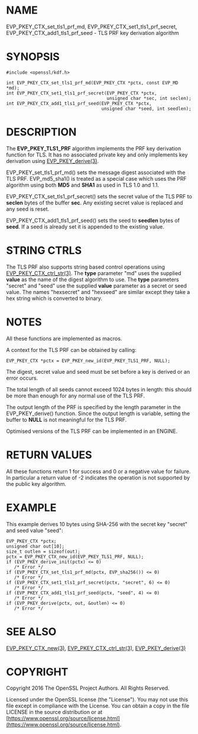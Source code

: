 # NAME

EVP\_PKEY\_CTX\_set\_tls1\_prf\_md,
EVP\_PKEY\_CTX\_set1\_tls1\_prf\_secret, EVP\_PKEY\_CTX\_add1\_tls1\_prf\_seed -
TLS PRF key derivation algorithm

# SYNOPSIS

    #include <openssl/kdf.h>

    int EVP_PKEY_CTX_set_tls1_prf_md(EVP_PKEY_CTX *pctx, const EVP_MD *md);
    int EVP_PKEY_CTX_set1_tls1_prf_secret(EVP_PKEY_CTX *pctx,
                                          unsigned char *sec, int seclen);
    int EVP_PKEY_CTX_add1_tls1_prf_seed(EVP_PKEY_CTX *pctx,
                                        unsigned char *seed, int seedlen);

# DESCRIPTION

The **EVP\_PKEY\_TLS1\_PRF** algorithm implements the PRF key derivation function for
TLS. It has no associated private key and only implements key derivation
using [EVP\_PKEY\_derive(3)](http://man.he.net/man3/EVP_PKEY_derive).

EVP\_PKEY\_set\_tls1\_prf\_md() sets the message digest associated with the
TLS PRF. EVP\_md5\_sha1() is treated as a special case which uses the PRF
algorithm using both **MD5** and **SHA1** as used in TLS 1.0 and 1.1.

EVP\_PKEY\_CTX\_set\_tls1\_prf\_secret() sets the secret value of the TLS PRF
to **seclen** bytes of the buffer **sec**. Any existing secret value is replaced
and any seed is reset.

EVP\_PKEY\_CTX\_add1\_tls1\_prf\_seed() sets the seed to **seedlen** bytes of **seed**.
If a seed is already set it is appended to the existing value.

# STRING CTRLS

The TLS PRF also supports string based control operations using
[EVP\_PKEY\_CTX\_ctrl\_str(3)](http://man.he.net/man3/EVP_PKEY_CTX_ctrl_str).
The **type** parameter "md" uses the supplied **value** as the name of the digest
algorithm to use.
The **type** parameters "secret" and "seed" use the supplied **value** parameter
as a secret or seed value.
The names "hexsecret" and "hexseed" are similar except they take a hex string
which is converted to binary.

# NOTES

All these functions are implemented as macros.

A context for the TLS PRF can be obtained by calling:

    EVP_PKEY_CTX *pctx = EVP_PKEY_new_id(EVP_PKEY_TLS1_PRF, NULL);

The digest, secret value and seed must be set before a key is derived or an
error occurs.

The total length of all seeds cannot exceed 1024 bytes in length: this should
be more than enough for any normal use of the TLS PRF.

The output length of the PRF is specified by the length parameter in the
EVP\_PKEY\_derive() function. Since the output length is variable, setting
the buffer to **NULL** is not meaningful for the TLS PRF.

Optimised versions of the TLS PRF can be implemented in an ENGINE.

# RETURN VALUES

All these functions return 1 for success and 0 or a negative value for failure.
In particular a return value of -2 indicates the operation is not supported by
the public key algorithm.

# EXAMPLE

This example derives 10 bytes using SHA-256 with the secret key "secret"
and seed value "seed":

    EVP_PKEY_CTX *pctx;
    unsigned char out[10];
    size_t outlen = sizeof(out);
    pctx = EVP_PKEY_CTX_new_id(EVP_PKEY_TLS1_PRF, NULL);
    if (EVP_PKEY_derive_init(pctx) <= 0)
       /* Error */
    if (EVP_PKEY_CTX_set_tls1_prf_md(pctx, EVP_sha256()) <= 0)
       /* Error */
    if (EVP_PKEY_CTX_set1_tls1_prf_secret(pctx, "secret", 6) <= 0)
       /* Error */
    if (EVP_PKEY_CTX_add1_tls1_prf_seed(pctx, "seed", 4) <= 0)
       /* Error */
    if (EVP_PKEY_derive(pctx, out, &outlen) <= 0)
       /* Error */

# SEE ALSO

[EVP\_PKEY\_CTX\_new(3)](http://man.he.net/man3/EVP_PKEY_CTX_new),
[EVP\_PKEY\_CTX\_ctrl\_str(3)](http://man.he.net/man3/EVP_PKEY_CTX_ctrl_str),
[EVP\_PKEY\_derive(3)](http://man.he.net/man3/EVP_PKEY_derive)

# COPYRIGHT

Copyright 2016 The OpenSSL Project Authors. All Rights Reserved.

Licensed under the OpenSSL license (the "License").  You may not use
this file except in compliance with the License.  You can obtain a copy
in the file LICENSE in the source distribution or at
[https://www.openssl.org/source/license.html](https://www.openssl.org/source/license.html).
